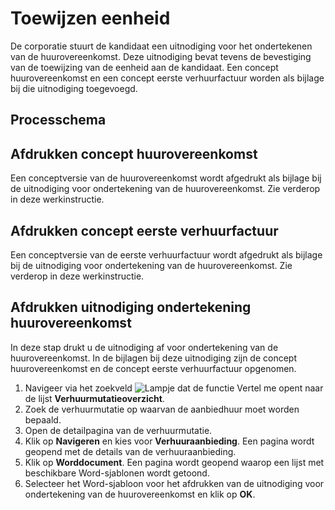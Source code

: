 # Toewijzen eenheid
De corporatie stuurt de kandidaat een uitnodiging voor het ondertekenen van de huurovereenkomst. Deze uitnodiging bevat tevens de bevestiging van de toewijzing van de eenheid aan de kandidaat. Een concept huurovereenkomst en een concept eerste verhuurfactuur worden als bijlage bij die uitnodiging toegevoegd.  


## Processchema

## Afdrukken concept huurovereenkomst 
Een conceptversie van de huurovereenkomst wordt afgedrukt als bijlage bij de uitnodiging voor ondertekening van de huurovereenkomst. Zie verderop in deze werkinstructie. 
 
## Afdrukken concept eerste verhuurfactuur 
Een conceptversie van de eerste verhuurfactuur wordt afgedrukt als bijlage bij de uitnodiging voor ondertekening van de huurovereenkomst. Zie verderop in deze werkinstructie. 

## Afdrukken uitnodiging ondertekening huurovereenkomst 
In deze stap drukt u de uitnodiging af voor ondertekening van de huurovereenkomst. In de bijlagen bij deze uitnodiging zijn de concept huurovereenkomst en de concept eerste verhuurfactuur opgenomen. 

1. Navigeer via het zoekveld ![Lampje dat de functie Vertel me opent](https://docs.microsoft.com/nl-NL/dynamics365/business-central/media/ui-search/search_small.png "Vertel me wat u wilt doen") naar de lijst **Verhuurmutatieoverzicht**.
2. Zoek de verhuurmutatie op waarvan de aanbiedhuur moet worden bepaald.
3. Open de detailpagina van de verhuurmutatie. 
4. Klik op **Navigeren** en kies voor **Verhuuraanbieding**.  Een pagina wordt geopend met de details van de verhuuraanbieding. 
5. Klik op **Worddocument**. Een pagina wordt geopend waarop een lijst met beschikbare Word-sjablonen wordt getoond. 
6. Selecteer het Word-sjabloon voor het afdrukken van de uitnodiging voor ondertekening van de huurovereenkomst en klik op **OK**. 

<!--stackedit_data:
eyJoaXN0b3J5IjpbMjA3MTgyMjkyMywxODY1MTk0NDExXX0=
-->
